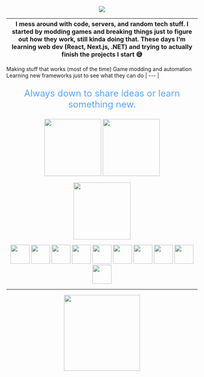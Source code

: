 <p align="center">
  <img src="https://readme-typing-svg.herokuapp.com??font=Montserrat&weight=600&size=32&duration=3000&color=2DBA4E&center=true&vCenter=true&width=750&lines=Hi+there!+%F0%9F%91%8B;I'm+Mihai;Welcome+to+my+Github+profile!;I'm+a+tech+enthusiast+and+code+explorer." />
</p>


| I mess around with code, servers, and random tech stuff. I started by modding games and breaking things just to figure out how they work, still kinda doing that. These days I’m learning web dev (React, Next.js, .NET) and trying to actually finish the projects I start 😅 |
| --- |


<p align="center">


Making stuff that works (most of the time)
Game modding and automation
Learning new frameworks just to see what they can do
| --- |
</p>
<p align="center" style="font-size: 24px; color: #58A6FF; animation: fadeIn 3s ease-out;">
  Always down to share ideas or learn something new.
</p>

<p align="center">
  <img src="https://github-readme-stats.vercel.app/api?username=mihaicm93&show_icons=true&theme=github_dark&hide_border=true" style="height: 150px; width: auto;" />
  <img src="https://github-readme-stats.vercel.app/api/top-langs/?username=mihaicm93&layout=donut&theme=github_dark&hide_border=true" style="height: 150px; width: auto;" />
</p>

<p align="center">
  <img src="https://github-profile-summary-cards.vercel.app/api/cards/profile-details?username=mihaicm93&theme=transparent&hide_border=true" style="height: 150px; width: auto;" />
</p>






<p align="center">
  <img src="https://skillicons.dev/icons?i=html" width="50" />
  <img src="https://skillicons.dev/icons?i=css" width="50" />
  <img src="https://skillicons.dev/icons?i=js" width="50" />
  <img src="https://skillicons.dev/icons?i=python" width="50" />
  <img src="https://skillicons.dev/icons?i=react" width="50" />
  <img src="https://skillicons.dev/icons?i=nextjs" width="50" />
  <img src="https://skillicons.dev/icons?i=vercel" width="50" />
  <img src="https://skillicons.dev/icons?i=dotnet" width="50" />
  <img src="https://skillicons.dev/icons?i=blazor" width="50" />
  <img src="https://skillicons.dev/icons?i=csharp" width="50" />
</p>


***

<p align="center">
<img src="https://i.imgur.com/BoCu2Ve.gif?raw=true" width="200" align="center" />
</p>



